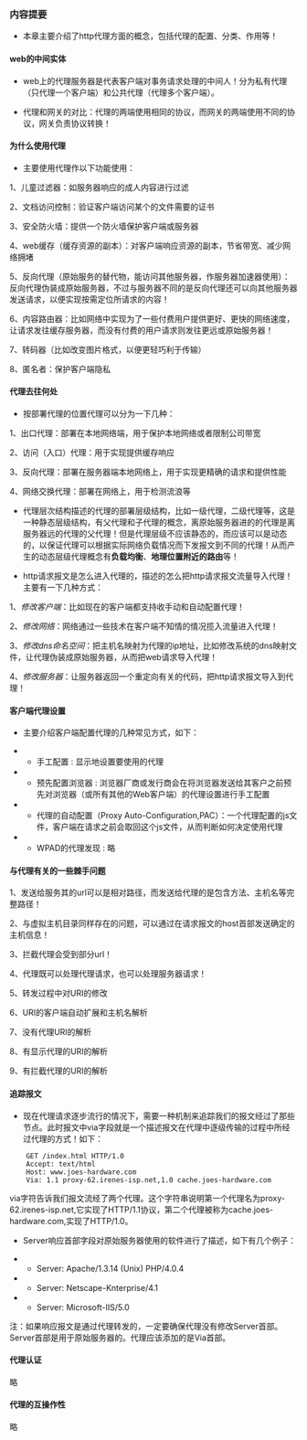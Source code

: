 ### 内容提要

* 本章主要介绍了http代理方面的概念，包括代理的配置、分类、作用等！

#### web的中间实体

* web上的代理服务器是代表客户端对事务请求处理的中间人！分为私有代理（只代理一个客户端）和公共代理（代理多个客户端）。

* 代理和网关的对比：代理的两端使用相同的协议，而网关的两端使用不同的协议，网关负责协议转换！

#### 为什么使用代理

* 主要使用代理作以下功能使用：

1、儿童过滤器：如服务器响应的成人内容进行过滤

2、文档访问控制：验证客户端访问某个的文件需要的证书

3、安全防火墙：提供一个防火墙保护客户端或服务器

4、web缓存（缓存资源的副本）：对客户端响应资源的副本，节省带宽、减少网络拥堵

5、反向代理（原始服务的替代物，能访问其他服务器，作服务器加速器使用）：反向代理伪装成原始服务器，不过与服务器不同的是反向代理还可以向其他服务器发送请求，以便实现按需定位所请求的内容！

6、内容路由器：比如网络中实现为了一些付费用户提供更好、更快的网络速度，让请求发往缓存服务器，而没有付费的用户请求则发往更远或原始服务器！

7、转码器（比如改变图片格式，以便更轻巧利于传输）

8、匿名者：保护客户端隐私


#### 代理去往何处

* 按部署代理的位置代理可以分为一下几种：

1、出口代理：部署在本地网络端，用于保护本地网络或者限制公司带宽

2、访问（入口）代理：用于实现提供缓存响应

3、反向代理：部署在服务器端本地网络上，用于实现更精确的请求和提供性能

4、网络交换代理：部署在网络上，用于检测流浪等

* 代理层次结构描述的代理的部署层级结构，比如一级代理，二级代理等，这是一种静态层级结构，有父代理和子代理的概念，离原始服务器进的的代理是离服务器远的代理的父代理！但是代理层级不应该静态的，而应该可以是动态的，以保证代理可以根据实际网络负载情况而下发报文到不同的代理！从而产生的动态层级代理概念有**负载均衡**、**地理位置附近的路由**等！

* http请求报文是怎么进入代理的，描述的怎么把http请求报文流量导入代理！主要有一下几种方式：

1、*修改客户端*：比如现在的客户端都支持收手动和自动配置代理！

2、*修改网络*：网络通过一些技术在客户端不知情的情况揽入流量进入代理！

3、*修改dns命名空间*：把主机名映射为代理的ip地址，比如修改系统的dns映射文件，让代理伪装成原始服务器，从而把web请求导入代理！

4、*修改服务器*：让服务器返回一个重定向有关的代码，把http请求报文导入到代理！


#### 客户端代理设置

* 主要介绍客户端配置代理的几种常见方式，如下：

- - 手工配置 : 显示地设置要使用的代理

- - 预先配置浏览器 : 浏览器厂商或发行商会在将浏览器发送给其客户之前预先对浏览器（或所有其他的Web客户端）的代理设置进行手工配置

- - 代理的自动配置（Proxy Auto-Configuration,PAC）：一个代理配置的js文件，客户端在请求之前会取回这个js文件，从而判断如何决定使用代理

- - WPAD的代理发现 : 略

#### 与代理有关的一些棘手问题

1、发送给服务其的url可以是相对路径，而发送给代理的是包含方法、主机名等完整路径！

2、与虚拟主机目录同样存在的问题，可以通过在请求报文的host首部发送确定的主机信息！

3、拦截代理会受到部分url！

4、代理既可以处理代理请求，也可以处理服务器请求！

5、转发过程中对URI的修改

6、URI的客户端自动扩展和主机名解析

7、没有代理URI的解析

8、有显示代理的URI的解析

9、有拦截代理的URI的解析


#### 追踪报文


* 现在代理请求逐步流行的情况下，需要一种机制来追踪我们的报文经过了那些节点。此时报文中via字段就是一个描述报文在代理中逐级传输的过程中所经过代理的方式！如下：

```
	GET /index.html HTTP/1.0
	Accept: text/html
	Host: www.joes-hardware.com
	Via: 1.1 proxy-62.irenes-isp.net,1.0 cache.joes-hardware.com

```
via字符告诉我们报文流经了两个代理。这个字符串说明第一个代理名为proxy-62.irenes-isp.net,它实现了HTTP/1.1协议，第二个代理被称为cache.joes-hardware.com,实现了HTTP/1.0。

* Server响应首部字段对原始服务器使用的软件进行了描述，如下有几个例子：
- -  Server: Apache/1.3.14 (Unix) PHP/4.0.4

- -  Server: Netscape-Knterprise/4.1

- -  Server: Microsoft-IIS/5.0

注：如果响应报文是通过代理转发的，一定要确保代理没有修改Server首部。Server首部是用于原始服务器的。代理应该添加的是Via首部。

#### 代理认证

略

#### 代理的互操作性

略